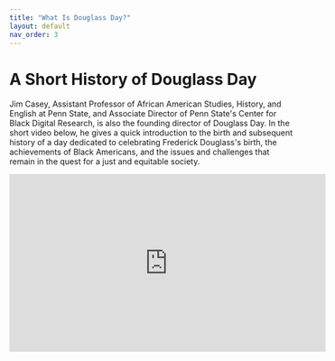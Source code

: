 ```yaml
---
title: "What Is Douglass Day?"
layout: default
nav_order: 3
---
```

# A Short History of Douglass Day

Jim Casey, Assistant Professor of African American Studies, History, and English at Penn State, and Associate Director of Penn State's Center for Black Digital Research, is also the founding director of Douglass Day. In the short video below, he gives a quick introduction to the birth and subsequent history of a day dedicated to celebrating Frederick Douglass's birth, the achievements of Black Americans, and the issues and challenges that remain in the quest for a just and equitable society.

<iframe width="560" height="315" src="https://www.youtube.com/embed/cjqfeO2F90c" title="YouTube video player" frameborder="0" allow="accelerometer; autoplay; clipboard-write; encrypted-media; gyroscope; picture-in-picture; web-share" allowfullscreen></iframe>